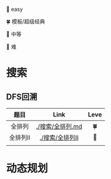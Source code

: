 🌳 easy

🍀 模板/超级经典

🍂 中等

🍁 难

# 搜索

## DFS回溯

|   题目   |                 Link                 | Leve |
| :------: | :----------------------------------: | :--: |
|  全排列  | [./搜索/全排列.md](./搜索/全排列.md) |  🍀   |
| 全排列II |  [./搜索/全排列II](./搜索/全排列II)  |  🍂   |
|          |                                      |      |

# 动态规划

